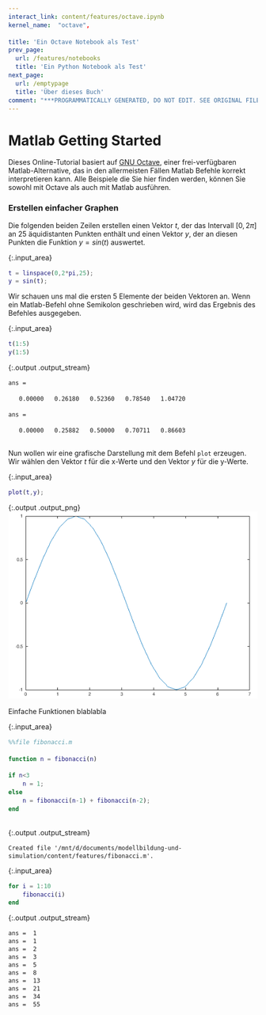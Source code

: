 ```yaml
---
interact_link: content/features/octave.ipynb
kernel_name:  "octave",

title: 'Ein Octave Notebook als Test'
prev_page:
  url: /features/notebooks
  title: 'Ein Python Notebook als Test'
next_page:
  url: /emptypage
  title: 'Über dieses Buch'
comment: "***PROGRAMMATICALLY GENERATED, DO NOT EDIT. SEE ORIGINAL FILES IN /content***"
---
```


# Matlab Getting Started

Dieses Online-Tutorial basiert auf [GNU Octave](https://www.gnu.org/software/octave/), einer frei-verfügbaren Matlab-Alternative, das in den allermeisten Fällen Matlab Befehle korrekt interpretieren kann. Alle Beispiele die Sie hier finden werden, können Sie sowohl mit Octave als auch mit Matlab ausführen.

### Erstellen einfacher Graphen

Die folgenden beiden Zeilen erstellen einen Vektor $t$, der das Intervall $[0,2\pi]$ an 25 äquidistanten Punkten enthält und einen Vektor $y$, der an diesen Punkten die Funktion $y=sin(t)$ auswertet.



{:.input_area}
```matlab
t = linspace(0,2*pi,25);
y = sin(t);
```


Wir schauen uns mal die ersten 5 Elemente der beiden Vektoren an. Wenn ein Matlab-Befehl ohne Semikolon geschrieben wird, wird das Ergebnis des Befehles ausgegeben.



{:.input_area}
```matlab
t(1:5)
y(1:5)
```


{:.output .output_stream}
```
ans =

   0.00000   0.26180   0.52360   0.78540   1.04720

ans =

   0.00000   0.25882   0.50000   0.70711   0.86603


```

Nun wollen wir eine grafische Darstellung mit dem Befehl `plot` erzeugen. Wir wählen den Vektor $t$ für die x-Werte und den Vektor $y$ für die y-Werte. 



{:.input_area}
```matlab
plot(t,y);
```



{:.output .output_png}
![png](../images/features/octave_6_0.png)



Einfache Funktionen blablabla



{:.input_area}
```matlab
%%file fibonacci.m

function n = fibonacci(n)

if n<3
    n = 1;
else
    n = fibonacci(n-1) + fibonacci(n-2);
end
    
```


{:.output .output_stream}
```
Created file '/mnt/d/documents/modellbildung-und-simulation/content/features/fibonacci.m'.

```



{:.input_area}
```matlab
for i = 1:10
    fibonacci(i)
end
```


{:.output .output_stream}
```
ans =  1
ans =  1
ans =  2
ans =  3
ans =  5
ans =  8
ans =  13
ans =  21
ans =  34
ans =  55

```
